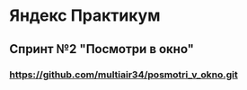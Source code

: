 # Яндекс Практикум
## Спринт №2 "Посмотри в окно"
### https://github.com/multiair34/posmotri_v_okno.git
